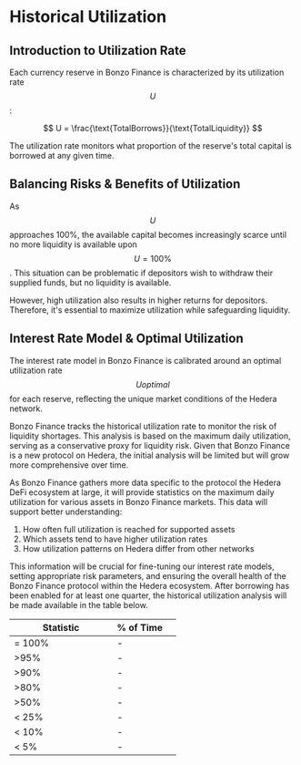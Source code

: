 # Historical Utilization

## Introduction to Utilization Rate

Each currency reserve in Bonzo Finance is characterized by its utilization rate $$U$$:

$$
U = \frac{\text{TotalBorrows}}{\text{TotalLiquidity}}
$$

The utilization rate monitors what proportion of the reserve's total capital is borrowed at any given time.

## Balancing Risks & Benefits of Utilization

As $$U$$ approaches 100%, the available capital becomes increasingly scarce until no more liquidity is available upon $$U = 100\%$$. This situation can be problematic if depositors wish to withdraw their supplied funds, but no liquidity is available.

However, high utilization also results in higher returns for depositors. Therefore, it's essential to maximize utilization while safeguarding liquidity.

## Interest Rate Model & Optimal Utilization

The interest rate model in Bonzo Finance is calibrated around an optimal utilization rate $$Uoptimal$$ for each reserve, reflecting the unique market conditions of the Hedera network.

Bonzo Finance tracks the historical utilization rate to monitor the risk of liquidity shortages. This analysis is based on the maximum daily utilization, serving as a conservative proxy for liquidity risk. Given that Bonzo Finance is a new protocol on Hedera, the initial analysis will be limited but will grow more comprehensive over time.

As Bonzo Finance gathers more data specific to the protocol the Hedera DeFi ecosystem at large, it will provide statistics on the maximum daily utilization for various assets in Bonzo Finance markets. This data will support better understanding:

1. How often full utilization is reached for supported assets
2. Which assets tend to have higher utilization rates
3. How utilization patterns on Hedera differ from other networks

This information will be crucial for fine-tuning our interest rate models, setting appropriate risk parameters, and ensuring the overall health of the Bonzo Finance protocol within the Hedera ecosystem. After borrowing has been enabled for at least one quarter, the historical utilization analysis will be made available in the table below.

<table><thead><tr><th width="165">Statistic</th><th>% of Time</th><th data-hidden></th></tr></thead><tbody><tr><td>= 100%</td><td>-</td><td></td></tr><tr><td>>95%</td><td>-</td><td></td></tr><tr><td>>90%</td><td>-</td><td></td></tr><tr><td>>80%</td><td>-</td><td></td></tr><tr><td>>50%</td><td>-</td><td></td></tr><tr><td>&#x3C; 25%</td><td>-</td><td></td></tr><tr><td>&#x3C; 10%</td><td>-</td><td></td></tr><tr><td>&#x3C; 5%</td><td>-</td><td></td></tr></tbody></table>
